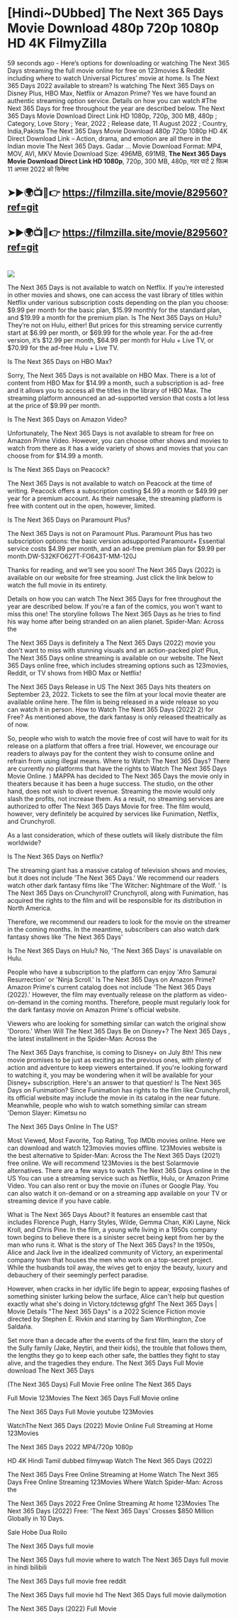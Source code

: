 # [Hindi~DUbbed] The Next 365 Days Movie Download 480p 720p 1080p HD 4K FilmyZilla


59 seconds ago - Here’s options for downloading or watching The Next 365 Days streaming the full movie online for free on 123movies & Reddit including where to watch Universal Pictures’ movie at home. Is The Next 365 Days 2022 available to stream? Is watching The Next 365 Days on Disney Plus, HBO Max, Netflix or Amazon Prime? Yes we have found an authentic streaming option service. Details on how you can watch #The Next 365 Days for free throughout the year are described below. The Next 365 Days Movie Download Direct Link HD 1080p, 720p, 300 MB, 480p ; Category, Love Story ; Year, 2022 ; Release date, 11 August 2022 ; Country, India,Pakista The Next 365 Days Movie Download 480p 720p 1080p HD 4K Direct Download Link – Action, drama, and emotion are all there in the Indian movie The Next 365 Days. Gadar ...
Movie Download Format: MP4, MOV, AVI, MKV
Movie Download Size: 496MB, 691MB, **The Next 365 Days Movie Download Direct Link HD 1080p**, 720p, 300 MB, 480p, गदर पार्ट 2 फिल्म 11 अगस्त 2022 को सिनेमा

## ➤►🌍📺📱👉   https://filmzilla.site/movie/829560?ref=git

## ➤►🌍📺📱👉   https://filmzilla.site/movie/829560?ref=git

#

<img src="https://image.tmdb.org/t/p/w780//6cpRpfD3isvluFwXDGSiDVyibPJ.jpg" />

The Next 365 Days is not available to watch on Netflix. If you’re interested in other movies and shows, one can access the vast library of titles within Netflix under various subscription costs depending on the plan you choose: $9.99 per month for the basic plan, $15.99 monthly for the standard plan, and $19.99 a month for the premium plan. Is The Next 365 Days on Hulu? They’re not on Hulu, either! But prices for this streaming service currently start at $6.99 per month, or $69.99 for the whole year. For the ad-free version, it’s $12.99 per month, $64.99 per month for Hulu + Live TV, or $70.99 for the ad-free Hulu + Live TV.

Is The Next 365 Days on HBO Max?

Sorry, The Next 365 Days is not available on HBO Max. There is a lot of content from HBO Max for $14.99 a month, such a subscription is ad- free and it allows you to access all the titles in the library of HBO Max. The streaming platform announced an ad-supported version that costs a lot less at the price of $9.99 per month.

Is The Next 365 Days on Amazon Video?

Unfortunately, The Next 365 Days is not available to stream for free on Amazon Prime Video. However, you can choose other shows and movies to watch from there as it has a wide variety of shows and movies that you can choose from for $14.99 a month.

Is The Next 365 Days on Peacock?

The Next 365 Days is not available to watch on Peacock at the time of writing. Peacock offers a subscription costing $4.99 a month or $49.99 per year for a premium account. As their namesake, the streaming platform is free with content out in the open, however, limited.

Is The Next 365 Days on Paramount Plus?

The Next 365 Days is not on Paramount Plus. Paramount Plus has two subscription options: the basic version adsupported Paramount+ Essential service costs $4.99 per month, and an ad-free premium plan for $9.99 per month.DW-532KFO627T-FO643T-MM-120J

Thanks for reading, and we'll see you soon! The Next 365 Days (2022) is available on our website for free streaming. Just click the link below to watch the full movie in its entirety.

Details on how you can watch The Next 365 Days for free throughout the year are described below. If you're a fan of the comics, you won't want to miss this one! The storyline follows The Next 365 Days as he tries to find his way home after being stranded on an alien planet. Spider-Man: Across the

The Next 365 Days is definitely a The Next 365 Days (2022) movie you don't want to miss with stunning visuals and an action-packed plot! Plus, The Next 365 Days online streaming is available on our website. The Next 365 Days online free, which includes streaming options such as 123movies, Reddit, or TV shows from HBO Max or Netflix!

The Next 365 Days Release in US The Next 365 Days hits theaters on September 23, 2022. Tickets to see the film at your local movie theater are available online here. The film is being released in a wide release so you can watch it in person. How to Watch The Next 365 Days (2022) 2) for Free? As mentioned above, the dark fantasy is only released theatrically as of now.

So, people who wish to watch the movie free of cost will have to wait for its release on a platform that offers a free trial. However, we encourage our readers to always pay for the content they wish to consume online and refrain from using illegal means. Where to Watch The Next 365 Days? There are currently no platforms that have the rights to Watch The Next 365 Days Movie Online. ) MAPPA has decided to The Next 365 Days the movie only in theaters because it has been a huge success. The studio, on the other hand, does not wish to divert revenue. Streaming the movie would only slash the profits, not increase them. As a result, no streaming services are authorized to offer The Next 365 Days Movie for free. The film would, however, very definitely be acquired by services like Funimation, Netflix, and Crunchyroll.

As a last consideration, which of these outlets will likely distribute the film worldwide?

Is The Next 365 Days on Netflix?

The streaming giant has a massive catalog of television shows and movies, but it does not include 'The Next 365 Days.' We recommend our readers watch other dark fantasy films like 'The Witcher: Nightmare of the Wolf. ' Is The Next 365 Days on Crunchyroll? Crunchyroll, along with Funimation, has acquired the rights to the film and will be responsible for its distribution in North America.

Therefore, we recommend our readers to look for the movie on the streamer in the coming months. In the meantime, subscribers can also watch dark fantasy shows like 'The Next 365 Days'

Is The Next 365 Days on Hulu? No, 'The Next 365 Days' is unavailable on Hulu.

People who have a subscription to the platform can enjoy 'Afro Samurai Resurrection' or 'Ninja Scroll.' Is The Next 365 Days on Amazon Prime? Amazon Prime's current catalog does not include 'The Next 365 Days (2022).' However, the film may eventually release on the platform as video-on-demand in the coming months. Therefore, people must regularly look for the dark fantasy movie on Amazon Prime's official website.

Viewers who are looking for something similar can watch the original show 'Dororo.' When Will The Next 365 Days Be on Disney+? The Next 365 Days , the latest installment in the Spider-Man: Across the

The Next 365 Days franchise, is coming to Disney+ on July 8th! This new movie promises to be just as exciting as the previous ones, with plenty of action and adventure to keep viewers entertained. If you're looking forward to watching it, you may be wondering when it will be available for your Disney+ subscription. Here's an answer to that question! Is The Next 365 Days on Funimation? Since Funimation has rights to the film like Crunchyroll, its official website may include the movie in its catalog in the near future. Meanwhile, people who wish to watch something similar can stream 'Demon Slayer: Kimetsu no

The Next 365 Days Online In The US?

Most Viewed, Most Favorite, Top Rating, Top IMDb movies online. Here we can download and watch 123movies movies offline. 123Movies website is the best alternative to Spider-Man: Across the The Next 365 Days (2021) free online. We will recommend 123Movies is the best Solarmovie alternatives. There are a few ways to watch The Next 365 Days online in the US You can use a streaming service such as Netflix, Hulu, or Amazon Prime Video. You can also rent or buy the movie on iTunes or Google Play. You can also watch it on-demand or on a streaming app available on your TV or streaming device if you have cable.

What is The Next 365 Days About? It features an ensemble cast that includes Florence Pugh, Harry Styles, Wilde, Gemma Chan, KiKi Layne, Nick Kroll, and Chris Pine. In the film, a young wife living in a 1950s company town begins to believe there is a sinister secret being kept from her by the man who runs it. What is the story of The Next 365 Days? In the 1950s, Alice and Jack live in the idealized community of Victory, an experimental company town that houses the men who work on a top-secret project. While the husbands toil away, the wives get to enjoy the beauty, luxury and debauchery of their seemingly perfect paradise.

However, when cracks in her idyllic life begin to appear, exposing flashes of something sinister lurking below the surface, Alice can't help but question exactly what she's doing in Victory.tdctewsg gfghf The Next 365 Days | Movie Details "The Next 365 Days" is a 2022 Science Fiction movie directed by Stephen E. Rivkin and starring by Sam Worthington, Zoe Saldaña.

Set more than a decade after the events of the first film, learn the story of the Sully family (Jake, Neytiri, and their kids), the trouble that follows them, the lengths they go to keep each other safe, the battles they fight to stay alive, and the tragedies they endure. The Next 365 Days Full Movie download The Next 365 Days

(The Next 365 Days) Full Movie Free online The Next 365 Days

Full Movie 123Movies The Next 365 Days Full Movie online

The Next 365 Days Full Movie youtube 123Movies

WatchThe Next 365 Days (2022) Movie Online Full Streaming at Home 123Movies

The Next 365 Days 2022 MP4/720p 1080p

HD 4K Hindi Tamil dubbed filmywap Watch The Next 365 Days (2022)

The Next 365 Days Free Online Streaming at Home Watch The Next 365 Days Free Online Streaming 123Movies Where Watch Spider-Man: Across the

The Next 365 Days 2022 Free Online Streaming At home 123Movies The Next 365 Days (2022) Free: 'The Next 365 Days' Crosses $850 Million Globally in 10 Days.

Sale Hobe Dua Roilo

The Next 365 Days full movie

The Next 365 Days full movie where to watch The Next 365 Days full movie in hindi bilibili

The Next 365 Days full movie free reddit

The Next 365 Days full movie hd The Next 365 Days full movie dailymotion

The Next 365 Days (2022) Full Movie